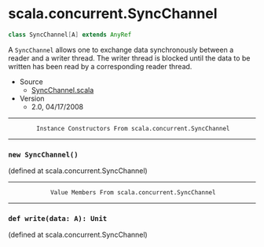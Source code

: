 
#                         scala.concurrent.SyncChannel                         #

```scala
class SyncChannel[A] extends AnyRef
```

A `SyncChannel` allows one to exchange data synchronously between a reader and a
writer thread. The writer thread is blocked until the data to be written has
been read by a corresponding reader thread.

* Source
  * [SyncChannel.scala](https://github.com/scala/scala/tree/6d09a1ba5f/src/library/scala/concurrent/SyncChannel.scala#L1)
* Version
  * 2.0, 04/17/2008


--------------------------------------------------------------------------------
            Instance Constructors From scala.concurrent.SyncChannel
--------------------------------------------------------------------------------


### `new SyncChannel()`                                                      ###

(defined at scala.concurrent.SyncChannel)


--------------------------------------------------------------------------------
                Value Members From scala.concurrent.SyncChannel
--------------------------------------------------------------------------------


### `def write(data: A): Unit`                                               ###
(defined at scala.concurrent.SyncChannel)
